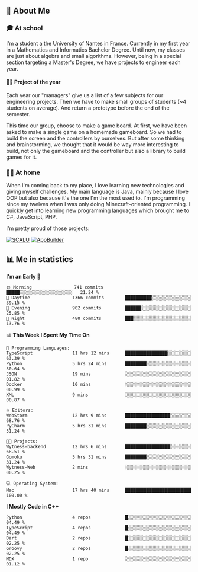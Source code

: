 ## 👀 About Me

### 🎓 At school

I'm a student a the University of Nantes in France. Currently in my first year in a Mathematics and Informatics Bachelor Degree. Until now, my classes are just about algebra and small algorithms. However, being in a special section targeting a Master's Degree, we have projects to engineer each year. 

#### 🔧🔬 Project of the year

Each year our "managers" give us a list of a few subjects for our engineering projects. Then we have to make small groups of students (~4 students on average). And return a prototype before the end of the semester.

This time our group, choose to make a game board. At first, we have been asked to make a single game on a homemade gameboard. So we had to build the screen and the controllers by ourselves. 
But after some thinking and brainstorming, we thought that it would be way more interesting to build, not only the gameboard and the controller but also a library to build games for it.

### 👨‍💻 At home

When I'm coming back to my place, I love learning new technologies and giving myself challenges. My main language is Java, mainly because I love OOP but also because it's the one I'm the most used to. I'm programming since my twelves when I was only doing Minecraft-oriented programming.  I quickly get into learning new programming languages which brought me to C#, JavaScript, PHP. 

I'm pretty proud of those projects:

[![SCALU](https://github-readme-stats.vercel.app/api/pin?username=renardfute&repo=SCALU)](https://github.com/renardfute/scalu)
[![AppBuilder](https://github-readme-stats.vercel.app/api/pin?username=pulsedev2&repo=AppBuilder)](https://github.com/pulsedev2/AppBuilder)

## 📊 Me in statistics
<!--START_SECTION:waka-->
**I'm an Early 🐤** 

```text
🌞 Morning                741 commits         █████░░░░░░░░░░░░░░░░░░░░   21.24 % 
🌆 Daytime                1366 commits        ██████████░░░░░░░░░░░░░░░   39.15 % 
🌃 Evening                902 commits         ██████░░░░░░░░░░░░░░░░░░░   25.85 % 
🌙 Night                  480 commits         ███░░░░░░░░░░░░░░░░░░░░░░   13.76 % 
```


📊 **This Week I Spent My Time On** 

```text
💬 Programming Languages: 
TypeScript               11 hrs 12 mins      ████████████████░░░░░░░░░   63.39 % 
Python                   5 hrs 24 mins       ████████░░░░░░░░░░░░░░░░░   30.64 % 
JSON                     19 mins             ░░░░░░░░░░░░░░░░░░░░░░░░░   01.82 % 
Docker                   10 mins             ░░░░░░░░░░░░░░░░░░░░░░░░░   00.99 % 
XML                      9 mins              ░░░░░░░░░░░░░░░░░░░░░░░░░   00.87 % 

🔥 Editors: 
WebStorm                 12 hrs 9 mins       █████████████████░░░░░░░░   68.76 % 
PyCharm                  5 hrs 31 mins       ████████░░░░░░░░░░░░░░░░░   31.24 % 

🐱‍💻 Projects: 
Wytness-backend          12 hrs 6 mins       █████████████████░░░░░░░░   68.51 % 
Gomoku                   5 hrs 31 mins       ████████░░░░░░░░░░░░░░░░░   31.24 % 
Wytness-Web              2 mins              ░░░░░░░░░░░░░░░░░░░░░░░░░   00.25 % 

💻 Operating System: 
Mac                      17 hrs 40 mins      █████████████████████████   100.00 % 
```

**I Mostly Code in C++** 

```text
Python                   4 repos             █░░░░░░░░░░░░░░░░░░░░░░░░   04.49 % 
TypeScript               4 repos             █░░░░░░░░░░░░░░░░░░░░░░░░   04.49 % 
Dart                     2 repos             █░░░░░░░░░░░░░░░░░░░░░░░░   02.25 % 
Groovy                   2 repos             █░░░░░░░░░░░░░░░░░░░░░░░░   02.25 % 
MDX                      1 repo              ░░░░░░░░░░░░░░░░░░░░░░░░░   01.12 % 
```




<!--END_SECTION:waka-->
